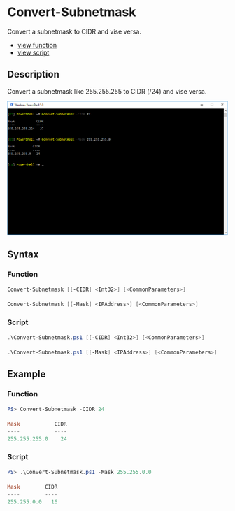 # Convert-Subnetmask

Convert a subnetmask to CIDR and vise versa.

* [view function](https://github.com/BornToBeRoot/PowerShell/blob/master/Module/LazyAdmin/Convert-Subnetmask.ps1)
* [view script](https://github.com/BornToBeRoot/PowerShell/blob/master/Scripts/Convert-Subnetmask.ps1)

## Description

Convert a subnetmask like 255.255.255 to CIDR (/24) and vise versa.

![Screenshot](Images/Convert-Subnetmask.png?raw=true)

## Syntax

### Function

```powershell
Convert-Subnetmask [[-CIDR] <Int32>] [<CommonParameters>]

Convert-Subnetmask [[-Mask] <IPAddress>] [<CommonParameters>]
```

### Script

```powershell
.\Convert-Subnetmask.ps1 [[-CIDR] <Int32>] [<CommonParameters>]

.\Convert-Subnetmask.ps1 [[-Mask] <IPAddress>] [<CommonParameters>]
``` 

## Example

### Function

```powershell
PS> Convert-Subnetmask -CIDR 24

Mask           CIDR
----           ----
255.255.255.0    24
```

### Script

```powershell
PS> .\Convert-Subnetmask.ps1 -Mask 255.255.0.0

Mask        CIDR
----        ----
255.255.0.0   16
```

